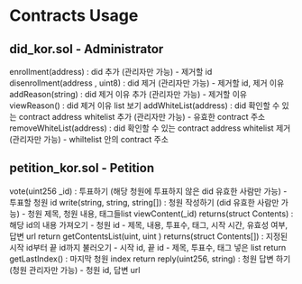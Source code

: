 <h1> Contracts Usage </h1>

<h2> did_kor.sol - Administrator </h2>

enrollment(address) : did 추가 (관리자만 가능) - 제거할 id
disenrollment(address , uint8) : did 제거 (관리자만 가능) - 제거할 id, 제거 이유
addReason(string) : did 제거 이유 추가 (관리자만 가능) - 제거할 이유
viewReason() : did 제거 이유 list 보기
addWhiteList(address) : did 확인할 수 있는 contract address whitelist 추가 (관리자만 가능) - 유효한 contract 주소
removeWhiteList(address) : did 확인할 수 있는 contract address whitelist 제거 (관리자만 가능) - whiltelist 안의 contract 주소


<h2> petition_kor.sol - Petition </h2>
vote(uint256 _id) : 투표하기 (해당 청원에 투표하지 않은 did 유효한 사람만 가능) - 투표할 청원 id
write(string, string, string[]) : 청원 작성하기 (did 유효한 사람만 가능) - 청원 제목, 청원 내용, 태그들list
viewContent(_id) returns(struct Contents) : 해당 id의 내용 가져오기 - 청원 id - 제목, 내용, 투표수, 태그, 시작 시간, 유효성 여부, 답변 url return
getContentsList(uint, uint ) returns(struct Contents[]) : 지정된 시작 id부터 끝 id까지 불러오기 - 시작 id, 끝 id - 제목, 투표수, 태그 넣은 list return
getLastIndex() : 마지막 청원 index return
reply(uint256, string) : 청원 답변 하기 (청원 관리자만 가능) - 청원 id, 답변 url

